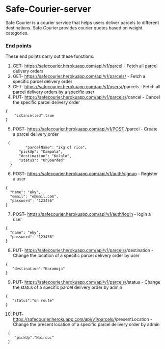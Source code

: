 # Safe-Courier-server
Safe Courier is a courier service that helps users deliver parcels to different destinations. Safe
Courier provides courier quotes based on weight categories.

### End points
These end points carry out these functions.
1. GET- https://safecourier.herokuapp.com/api/v1/parcel  - Fetch all parcel delivery orders
2. GET- https://safecourier.herokuapp.com/api/v1/parcels/<parcelId>  - Fetch a specific parcel delivery order
3. GET- https://safecourier.herokuapp.com/api/v1/users/<userId>/parcels   - Fetch all parcel delivery orders by a specific user
4. PUT- https://safecourier.herokuapp.com/api/v1/parcels/<parcelId>/cancel - Cancel the specific parcel delivery order
  ```
  {
      "isCancelled":true
  }
  ```
5. POST- https://safecourier.herokuapp.com/api/v1/POST /parcel - Create a parcel delivery order
  ```
   {
           "parcelName": "2kg of rice",
        "pickUp": "Kampala",
        "destination": "Kololo",
        "status": "OnBoarded"
    }
  ```
6. POST- https://safecourier.herokuapp.com/api/v1/auth/signup - Register a user
  ```
  {
    "name": "eky",
    "email": "e@mail.com",
    "password": "123456"
}
 ```
 7. POST- https://safecourier.herokuapp.com/api/v1/auth/login - login a user  
  ```
  {
    "name": "eky",
    "password": "123456"
}
  ```
8. PUT- https://safecourier.herokuapp.com/api/v1/parcels/<parcelId>/destination - Change the location of a specific parcel delivery order by user
  ```
  {
     "destination":"Karamoja"
}
  ```
9. PUT-  https://safecourier.herokuapp.com/api/v1/parcels/<parcelId>/status - Change the status of a specific parcel delivery order by admin
  ```
  {
     "status":"on route"
}
  ```
10. PUT- https://safecourier.herokuapp.com/api/v1/parcels/<parcelId>/presentLocation - Change the present location of a specific parcel delivery order by admin
 ```
  {
     "pickUp":"Nairobi"
  }
  ```
